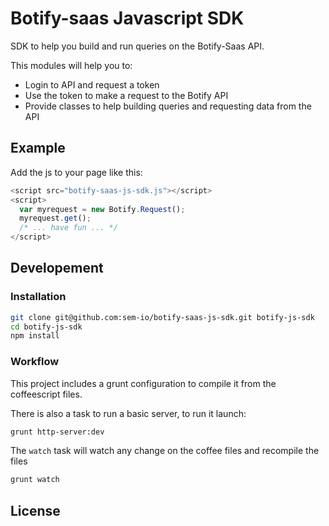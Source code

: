 # Botify-saas Javascript SDK 

SDK to help you build and run queries on the Botify-Saas API.

This modules will help you to:

- Login to API and request a token
- Use the token to make a request to the Botify API
- Provide classes to help building queries and requesting data from the API

## Example

Add the js to your page like this:

```js
<script src="botify-saas-js-sdk.js"></script>
<script>
  var myrequest = new Botify.Request();
  myrequest.get();
  /* ... have fun ... */
</script>
```

## Developement

### Installation

```sh
git clone git@github.com:sem-io/botify-saas-js-sdk.git botify-js-sdk
cd botify-js-sdk
npm install

```

### Workflow

This project includes a grunt configuration to compile it from the coffeescript files.

There is also a task to run a basic server, to run it launch:

```sh
grunt http-server:dev
```

The `watch` task will watch any change on the coffee files and recompile the files
```sh
grunt watch
```

License
----

